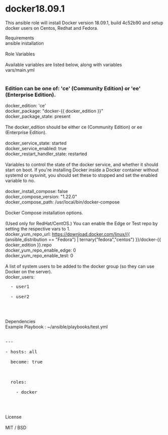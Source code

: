 # docker18.09.1
This ansible role will install Docker version 18.09.1, build 4c52b90 and setup docker users on Centos, Redhat and Fedora.

Requirements<br/>
ansible installation<br/>
<br/>
Role Variables<br/>
<br/>
Available variables are listed below, along with variables <br/>
vars/main.yml<br/>
<br/>
### Edition can be one of: 'ce' (Community Edition) or 'ee' (Enterprise Edition).<br/>
docker_edition: 'ce'<br/>
docker_package: "docker-{{ docker_edition }}"<br/>
docker_package_state: present<br/>
<br/>
The docker_edition should be either ce (Community Edition) or ee (Enterprise Edition). <br/>
<br/>
docker_service_state: started<br/>
docker_service_enabled: true<br/>
docker_restart_handler_state: restarted<br/>
<br/>
Variables to control the state of the docker service, and whether it should start on boot. If you're installing Docker inside a Docker container without systemd or sysvinit, you should set these to stopped and set the enabled variable to no.<br/>
<br/>
docker_install_compose: false<br/>
docker_compose_version: "1.22.0"<br/>
docker_compose_path: /usr/local/bin/docker-compose<br/>
<br/>
Docker Compose installation options.<br/>
<br/>
(Used only for RedHat/CentOS.) You can enable the Edge or Test repo by setting the respective vars to 1.<br/>
docker_yum_repo_url: https://download.docker.com/linux/{{ (ansible_distribution == "Fedora") | ternary("fedora","centos") }}/docker-{{ docker_edition }}.repo<br/>
docker_yum_repo_enable_edge: 0<br/>
docker_yum_repo_enable_test: 0<br/>
<br/>
A list of system users to be added to the docker group (so they can use Docker on the server).<br/>
docker_users:<br/>
<pre>
  - user1<br/>
  - user2<br/>
<br/>
</pre>
Dependencies<br/>
Example Playbook : ~/ansible/playbooks/test.yml<br/>
<br/>
<pre>
---<br/>
- hosts: all<br/>
  become: true<br/>
<br/>
  roles:<br/>
    - docker<br/>
<br/>
</pre>
License<br/>
<br/>
MIT / BSD<br/>
